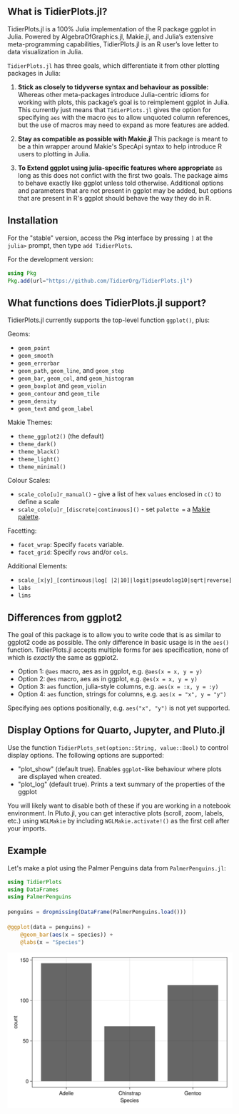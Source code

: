 ## What is TidierPlots.jl?
TidierPlots.jl is a 100% Julia implementation of the R package ggplot in Julia. Powered by AlgebraOfGraphics.jl, Makie.jl, and Julia’s extensive meta-programming capabilities, TidierPlots.jl is an R user’s love letter to data visualization in Julia.

`TidierPlots.jl` has three goals, which differentiate it from other plotting packages in Julia:

1.  **Stick as closely to tidyverse syntax and behaviour as possible:** Whereas other
    meta-packages introduce Julia-centric idioms for working with
    plots, this package’s goal is to reimplement ggplot
    in Julia. This currently just means that `TidierPlots.jl` gives the option for specifying `aes` with the macro `@es` to allow unquoted column references, but the use of macros may need to expand as more features are added. 

2.  **Stay as compatible as possible with Makie.jl** This package is meant
    to be a thin wrapper around Makie's SpecApi syntax to help introduce R users to plotting in 
    Julia. 

3. **To Extend ggplot using julia-specific features where appropriate** as long as this does
    not confict with the first two goals. The package aims to behave exactly like ggplot
    unless told otherwise. Additional options and parameters that are not present in ggplot 
    may be added, but options that are present in R's ggplot should behave the way they do in R. 

## Installation

For the "stable" version, access the Pkg interface by pressing `]` at the `julia>` prompt, then type `add TidierPlots`. 

For the development version:

```julia
using Pkg
Pkg.add(url="https://github.com/TidierOrg/TidierPlots.jl")
```

## What functions does TidierPlots.jl support?

TidierPlots.jl currently supports the top-level function `ggplot()`, plus:

Geoms:

- `geom_point`
- `geom_smooth`
- `geom_errorbar`
- `geom_path`, `geom_line`, and `geom_step`
- `geom_bar`, `geom_col`, and `geom_histogram`
- `geom_boxplot` and `geom_violin`
- `geom_contour` and `geom_tile`
- `geom_density`
- `geom_text` and `geom_label`

Makie Themes:

- `theme_ggplot2()` (the default)
- `theme_dark()`
- `theme_black()`
- `theme_light()`
- `theme_minimal()`

Colour Scales:

- `scale_colo[u]r_manual()` - give a list of hex `values` enclosed in `c()` to define a scale
- `scale_colo[u]r_[discrete|continuous]()` - set `palette =` a [Makie palette]( https://docs.makie.org/stable/explanations/colors/index.html#colormaps). 

Facetting:

- `facet_wrap`: Specify `facets` variable.
- `facet_grid`: Specify `rows` and/or `cols`.

Additional Elements:

- `scale_[x|y]_[continuous|log[ |2|10]|logit|pseudolog10|sqrt|reverse]`
- `labs`
- `lims`

## Differences from ggplot2

The goal of this package is to allow you to write code that is as similar to ggplot2 code as possible. The only difference in basic usage is in the `aes()` function. TidierPlots.jl accepts multiple forms for aes specification, none of which is *exactly* the same as ggplot2.

- Option 1: `@aes` macro, aes as in ggplot, e.g. `@aes(x = x, y = y)`
- Option 2: `@es` macro, aes as in ggplot, e.g. `@es(x = x, y = y)`
- Option 3: `aes` function, julia-style columns, e.g. `aes(x = :x, y = :y)`
- Option 4: `aes` function, strings for columns, e.g. `aes(x = "x", y = "y")`

Specifying aes options positionally, e.g. `aes("x", "y")` is not yet supported.

## Display Options for Quarto, Jupyter, and Pluto.jl

Use the function `TidierPlots_set(option::String, value::Bool)` to control display options. The following options are supported:

- "plot_show" (default true). Enables `ggplot`-like behaviour where plots are displayed when created.
- "plot_log" (default true). Prints a text summary of the properties of the ggplot

You will likely want to disable both of these if you are working in a notebook environment. In Pluto.jl, you can get interactive plots (scroll, zoom, labels, etc.) using `WGLMakie` by including `WGLMakie.activate!()` as the first cell after your imports. 

## Example

Let's make a plot using the Palmer Penguins data from `PalmerPenguins.jl`:

```julia
using TidierPlots
using DataFrames
using PalmerPenguins

penguins = dropmissing(DataFrame(PalmerPenguins.load()))

@ggplot(data = penguins) + 
    @geom_bar(aes(x = species)) +
    @labs(x = "Species")
```
![](assets/example_col.png)
